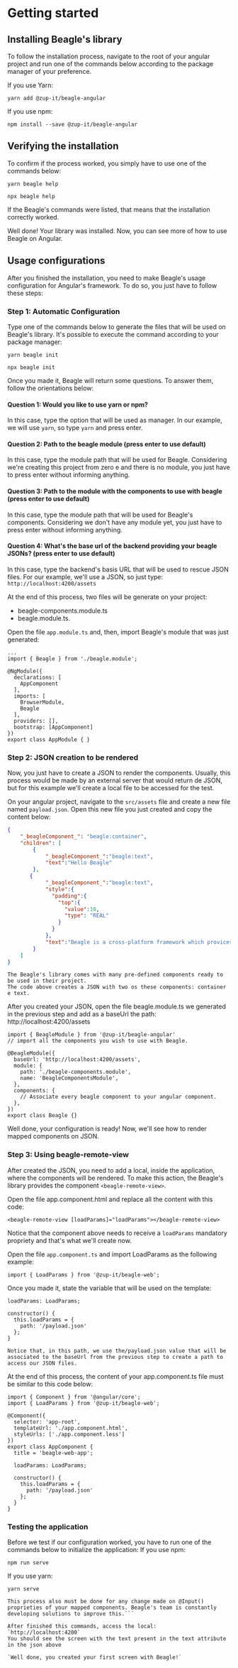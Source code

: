 # Getting started

## Installing Beagle's library

To follow the installation process, navigate to the root of your angular project and run one of the commands below according to the package manager of your preference. 

If you use Yarn:

```
yarn add @zup-it/beagle-angular
```

If you use npm:

```
npm install --save @zup-it/beagle-angular
```

## Verifying the installation

To confirm if the process worked, you simply have to use one of the commands below:

```
yarn beagle help
```

```
npx beagle help
```

If the Beagle's commands were listed, that means that the installation correctly worked.

Well done! Your library was installed. Now, you can see more of how to use Beagle on Angular.

## Usage configurations

After you finished the installation, you need to make Beagle's usage configuration for Angular's framework. To do so, you just have to follow these steps:

### Step 1: Automatic Configuration

Type one of the commands below to generate the files that will be used on Beagle's library. It's possible to execute the command according to your package manager: 

```
yarn beagle init
```

```
npx beagle init
```

Once you made it, Beagle will return some questions. To answer them, follow the orientations below: 

#### Question 1: Would you like to use yarn or npm? 
In this case, type the option that will be used as manager. In our example, we will use `yarn`, so type `yarn` and press enter. 

#### Question 2: Path to the beagle module (press enter to use default) 
In this case, type the module path that will be used for Beagle. Considering we're creating this project from zero e and there is no module, you just have to press enter without informing anything.

#### Question 3: Path to the module with the components to use with beagle (press enter to use default)
In this case, type the module path that will be used for Beagle's components. Considering we don't have any module yet, you just have to press enter without informing anything. 

#### Question 4:  What's the base url of the backend providing your beagle JSONs? (press enter to use default)
In this case, type the backend's basis URL that will be used to rescue JSON files. For our example, we'll use a JSON, so just type: `http://localhost:4200/assets`

At the end of this process, two files will be generate on your project: 

- beagle-components.module.ts
- beagle.module.ts.

Open the file `app.module.ts` and, then, import Beagle's module that was just generated:

```
...
import { Beagle } from './beagle.module';

@NgModule({
  declarations: [
    AppComponent
  ],
  imports: [
    BrowserModule,
    Beagle
  ],
  providers: [],
  bootstrap: [AppComponent]
})
export class AppModule { }
```

### Step 2: JSON creation to be rendered

Now, you just have to create a JSON to render the components. Usually, this process would be made by an external server that would return de JSON, but for this example we'll create a local file to be accessed for the test.

On your angular project, navigate to the `src/assets` file and create a new file named `payload.json`. Open this new file you just created and copy the content below:

```json
{
    "_beagleComponent_": "beagle:container",
    "children": [
        {
            "_beagleComponent_":"beagle:text",
            "text":"Hello Beagle"
        },
       {
            "_beagleComponent_":"beagle:text",
            "style":{
              "padding":{
                "top":{
                  "value":10,
                  "type": "REAL"
                }
              }
            },
            "text":"Beagle is a cross-platform framework which provices usage of the server Driven UI concept,natively in iOS, Android and Web applications. By using Beagle, your team could easily change application's layout and data by just changing backend code"
        }
    ]
}
```

```
The Beagle's library comes with many pre-defined components ready to be used in their project. 
The code above creates a JSON with two os these components: container e text.
```

After you created your JSON, open the file beagle.module.ts we generated in the previous step and add as a baseUrl the path: http://localhost:4200/assets

```
import { BeagleModule } from '@zup-it/beagle-angular'
// import all the components you wish to use with Beagle.

@BeagleModule({
  baseUrl: 'http://localhost:4200/assets',
  module: {
    path: './beagle-components.module',
    name: 'BeagleComponentsModule',
  },
  components: {
    // Associate every beagle component to your angular component.
  },
})
export class Beagle {}
```

Well done, your configuration is ready! Now, we'll see how to render mapped components on JSON.


### Step 3: Using beagle-remote-view

After created the JSON, you need to add a local, inside the application, where the components will be rendered. To make this action, the Beagle's library provides the component `<beagle-remote-view>`.

Open the file app.component.html and replace all the content with this code:

`<beagle-remote-view [loadParams]="loadParams"></beagle-remote-view>`

Notice that the component above needs to receive a `loadParams` mandatory propriety and that's what we'll create now.

Open the file `app.component.ts` and import LoadParams as the following example:

`import { LoadParams } from '@zup-it/beagle-web';`

Once you made it, state the variable that will be used on the template:

```
loadParams: LoadParams;

constructor() {
  this.loadParams = {
    path: '/payload.json'
  };
}
```

```Notice that, in this path, we use the/payload.json value that will be associated to the baseUrl from the previous step to create a path to access our JSON files.```

At the end of this process, the content of your app.component.ts file must be similar to this code below:

```
import { Component } from '@angular/core';
import { LoadParams } from '@zup-it/beagle-web';

@Component({
  selector: 'app-root',
  templateUrl: './app.component.html',
  styleUrls: ['./app.component.less']
})
export class AppComponent {
  title = 'beagle-web-app';

  loadParams: LoadParams;

  constructor() {
    this.loadParams = {
      path: '/payload.json'
    };
  }
}
```

### Testing the application

Before we test if our configuration worked, you have to run one of the commands below to initialize the application: 
If you use npm:

`npm run serve`

If you use yarn: 

`yarn serve`


```It's important to clarify here that the command used to restart the application is fundamental make work the changes you intend to make in Beagle's configurations files.
This process also must be done for any change made on @Input() proprieties of your mapped components. Beagle's team is constantly developing solutions to improve this.```

After finished this commands, access the local: `http://localhost:4200`
You should see the screen with the text present in the text attribute in the json above

`Well done, you created your first screen with Beagle!`
